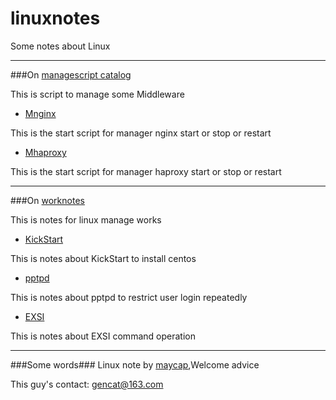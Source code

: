 # linuxnotes
Some notes about Linux

***
###On [managescript catalog](./shellscript)

This is script to manage some Middleware

* [Mnginx](./managescript/Mnginx) 

This is the start script for manager nginx start or stop or restart

* [Mhaproxy](./managescript/Mhaproxy)

This is the start script for manager haproxy start or stop or restart


***
###On [worknotes](./worknotes)

This is notes for linux manage works

* [KickStart](./worknotes/KickStart.md)

This is notes about KickStart to install centos 

* [pptpd](./worknotes/pptpd.md)

This is notes about pptpd to restrict user login repeatedly

* [EXSI](./worknotes/EXSI.md)

This is notes about EXSI command operation


***
###Some words###
Linux note by [maycap](https://github.com/maycap),Welcome advice

This guy's contact: [gencat@163.com](gencat@163.com)












